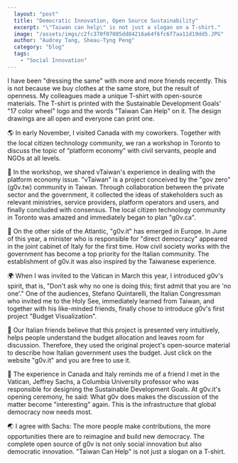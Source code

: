 ```yaml
---
  layout: "post"
  title: "Democratic Innovation, Open Source Sustainability"
  excerpt: "\"Taiwan can help\" is not just a slogan on a T-shirt."
  image: "/assets/imgs/c2fc370f07085dd84216a64f6fc6f7aa11d19dd5.JPG"
  author: "Audrey Tang, Sheau-Tyng Peng"
  category: "blog"
  tags: 
    - "Social Innovation"
---
```



 I have been "dressing the same" with more and more friends recently. This is not because we buy clothes at the same store, but the result of openness. My colleagues made a unique T-shirt with open-source materials. The T-shirt is printed with the Sustainable Development Goals' "17 color wheel" logo and the words "Taiwan Can Help" on it. The design drawings are all open and everyone can print one.

🌎 In early November, I visited Canada with my coworkers. Together with the local citizen technology community, we ran a workshop in Toronto to discuss the topic of “platform economy” with civil servants, people and NGOs at all levels.

🍁 In the workshop, we shared vTaiwan's experience in dealing with the platform economy issue. "vTaiwan" is a project conceived by the "gov zero" (g0v.tw) community in Taiwan. Through collaboration between the private sector and the government, it collected the ideas of stakeholders such as relevant ministries, service providers, platform operators and users, and finally concluded with consensus. The local citizen technology community in Toronto was amazed and immediately began to plan "g0v.ca".

🍕 On the other side of the Atlantic, "g0v.it" has emerged in Europe. In June of this year, a minister who is responsible for "direct democracy" appeared in the joint cabinet of Italy for the first time. How civil society works with the government has become a top priority for the Italian community. The establishment of g0v.it was also inspired by the Taiwanese experience.

🌍 When I was invited to the Vatican in March this year, I introduced g0v's spirit, that is, "Don't ask why no one is doing this; first admit that you are 'no one'." One of the audiences, Stefano Quintarelli, the Italian Congressman who invited me to the Holy See, immediately learned from Taiwan, and together with his like-minded friends, finally chose to introduce g0v's first project "Budget Visualization".

🔄 Our Italian friends believe that this project is presented very intuitively, helps people understand the budget allocation and leaves room for discussion. Therefore, they used the original project's open-source material to describe how Italian government uses the budget. Just click on the website "g0v.it" and you are free to use it.

🚸 The experience in Canada and Italy reminds me of a friend I met in the Vatican, Jeffrey Sachs, a Columbia University professor who was responsible for designing the Sustainable Development Goals. At g0v.it's opening ceremony, he said: What g0v does makes the discussion of the matter become "interesting" again. This is the infrastructure that global democracy now needs most.

🌏 I agree with Sachs: The more people make contributions, the more opportunities there are to reimagine and build new democracy. The complete open source of g0v is not only social innovation but also democratic innovation. "Taiwan Can Help" is not just a slogan on a T-shirt. 
